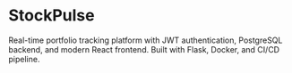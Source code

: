 # StockPulse
Real-time portfolio tracking platform with JWT authentication, PostgreSQL backend, and modern React frontend. Built with Flask, Docker, and CI/CD pipeline.
